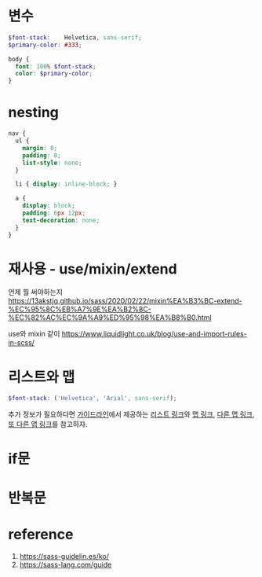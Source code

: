 # 변수

```SCSS
$font-stack:    Helvetica, sans-serif;
$primary-color: #333;

body {
  font: 100% $font-stack;
  color: $primary-color;
}
```

# nesting

```SCSS
nav {
  ul {
    margin: 0;
    padding: 0;
    list-style: none;
  }

  li { display: inline-block; }

  a {
    display: block;
    padding: 6px 12px;
    text-decoration: none;
  }
}
```

# 재사용 - use/mixin/extend

언제 뭘 써야하는지 https://13akstjq.github.io/sass/2020/02/22/mixin%EA%B3%BC-extend-%EC%95%8C%EB%A7%9E%EA%B2%8C-%EC%82%AC%EC%9A%A9%ED%95%98%EA%B8%B0.html

use와 mixin 같이 https://www.liquidlight.co.uk/blog/use-and-import-rules-in-scss/

# 리스트와 맵

```SCSS
$font-stack: ('Helvetica', 'Arial', sans-serif);
```

추가 정보가 필요하다면 [가이드라인](https://sass-guidelin.es/ko/#section-23)에서 제공하는 [리스트 링크](https://kittygiraudel.com/2013/07/15/understanding-sass-lists/)와 [맵 링크](https://www.sitepoint.com/using-sass-maps/), [다른 맵 링크](https://www.sitepoint.com/extra-map-functions-sass/), [또 다른 맵 링크](http://blog.grayghostvisuals.com/sass/real-sass-real-maps/)를 참고하자.

# if문

# 반복문

# reference

1. https://sass-guidelin.es/ko/
2. https://sass-lang.com/guide
